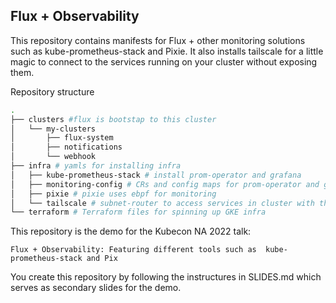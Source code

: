 ## Flux + Observability

This repository contains manifests for Flux + other monitoring solutions such as kube-prometheus-stack and Pixie. It also installs tailscale for a little magic to connect to the services running on your cluster without exposing them.

Repository structure
```sh
.
├── clusters #flux is bootstap to this cluster
│   └── my-clusters
│       ├── flux-system
│       ├── notifications
│       └── webhook
├── infra # yamls for installing infra
│   ├── kube-prometheus-stack # install prom-operator and grafana
│   ├── monitoring-config # CRs and config maps for prom-operator and grafana
│   ├── pixie # pixie uses ebpf for monitoring
│   └── tailscale # subnet-router to access services in cluster with their cluster IPs
└── terraform # Terraform files for spinning up GKE infra
```

This repository is the demo for the Kubecon NA 2022 talk:
```
Flux + Observability: Featuring different tools such as  kube-prometheus-stack and Pix
```

You create this repository by following the instructures in SLIDES.md which serves as secondary slides for the demo.
